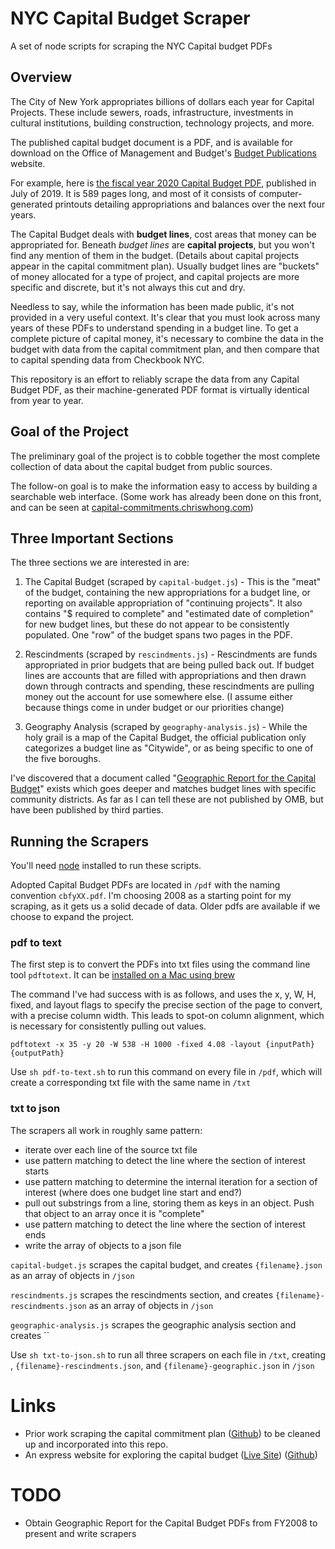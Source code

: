 # NYC Capital Budget Scraper

A set of node scripts for scraping the NYC Capital budget PDFs

## Overview

The City of New York appropriates billions of dollars each year for Capital Projects.  These include sewers, roads, infrastructure, investments in cultural institutions, building construction, technology projects, and more.

The published capital budget document is a PDF, and is available for download on the Office of Management and Budget's [Budget Publications](https://www1.nyc.gov/site/omb/publications/publications.page) website.

For example, here is [the fiscal year 2020 Capital Budget PDF](https://www1.nyc.gov/assets/omb/downloads/pdf/cb7-19.pdf), published in July of 2019.  It is 589 pages long, and most of it consists of computer-generated printouts detailing appropriations and balances over the next four years.

The Capital Budget deals with **budget lines**, cost areas that money can be appropriated for.  Beneath *budget lines* are **capital projects**, but you won't find any mention of them in the budget.  (Details about capital projects appear in the capital commitment plan).  Usually budget lines are "buckets" of money allocated for a type of project, and capital projects are more specific and discrete, but it's not always this cut and dry.

Needless to say, while the information has been made public, it's not provided in a very useful context.  It's clear that you must look across many years of these PDFs to understand spending in a budget line. To get a complete picture of capital money, it's necessary to combine the data in the budget with data from the capital commitment plan, and then compare that to capital spending data from Checkbook NYC.

This repository is an effort to reliably scrape the data from any Capital Budget PDF, as their machine-generated PDF format is virtually identical from year to year.

## Goal of the Project

The preliminary goal of the project is to cobble together the most complete collection of data about the capital budget from public sources.  

The follow-on goal is to make the information easy to access by building a searchable web interface.  (Some work has already been done on this front, and can be seen at [capital-commitments.chriswhong.com](https://capital-commitments.chriswhong.com))

## Three Important Sections

The three sections we are interested in are:

1. The Capital Budget (scraped by `capital-budget.js`) - This is the "meat" of the budget, containing the new appropriations for a budget line, or reporting on available appropriation of "continuing projects".   It also contains "$ required to complete" and "estimated date of completion" for new budget lines, but these do not appear to be consistently populated.  One "row" of the budget spans two pages in the PDF.

2. Rescindments (scraped by `rescindments.js`) - Rescindments are funds appropriated in prior budgets that are being pulled back out.  If budget lines are accounts that are filled with appropriations and then drawn down through contracts and spending, these rescindments are pulling money out the account for use somewhere else.  (I assume either because things come in under budget or our priorities change)

3. Geography Analysis (scraped by `geography-analysis.js`) - While the holy grail is a map of the Capital Budget, the official publication only categorizes a budget line as "Citywide", or as being specific to one of the five boroughs.  

I've discovered that a document called "[Geographic Report for the Capital Budget](http://www.cb11m.org/wp-content/uploads/2019/02/FY20-Geographic-Report-For-the-Capital-Budget-Departmental-Estimates.pdf)" exists which goes deeper and matches budget lines with specific community districts.  As far as I can tell these are not published by OMB, but have been published by third parties.

## Running the Scrapers

You'll need [node](https://nodejs.org/en/) installed to run these scripts.

Adopted Capital Budget PDFs are located in `/pdf` with the naming convention `cbfyXX.pdf`.  I'm choosing 2008 as a starting point for my scraping, as it gets us a solid decade of data.  Older pdfs are available if we choose to expand the project.

### pdf to text

The first step is to convert the PDFs into txt files using the command line tool `pdftotext`.  It can be [installed on a Mac using brew](http://macappstore.org/pdftotext/)

The command I've had success with is as follows, and uses the x, y, W, H, fixed, and layout flags to specify the precise section of the page to convert, with a precise column width.  This leads to spot-on column alignment, which is necessary for consistently pulling out values.

```
pdftotext -x 35 -y 20 -W 538 -H 1000 -fixed 4.08 -layout {inputPath} {outputPath}
```

Use `sh pdf-to-text.sh` to run this command on every file in `/pdf`, which will create a corresponding txt file with the same name in `/txt`

### txt to json

The scrapers all work in roughly same pattern:

- iterate over each line of the source txt file
- use pattern matching to detect the line where the section of interest starts
- use pattern matching to determine the internal iteration for a section of interest (where does one budget line start and end?)
- pull out substrings from a line, storing them as keys in an object.  Push that object to an array once it is "complete"
- use pattern matching to detect the line where the section of interest ends
- write the array of objects to a json file

`capital-budget.js` scrapes the capital budget, and creates `{filename}.json` as an array of objects in `/json`

`rescindments.js` scrapes the rescindments section, and creates `{filename}-rescindments.json` as an array of objects in `/json`

`geographic-analysis.js` scrapes the geographic analysis section and creates ``

Use `sh txt-to-json.sh` to run all three scrapers on each file in `/txt`, creating , `{filename}-rescindments.json`, and `{filename}-geographic.json` in `/json`

# Links

- Prior work scraping the capital commitment plan ([Github](https://github.com/chriswhong/nyc-capital-commitments-scrape)) to be cleaned up and incorporated into this repo.
- An express website for exploring the capital budget ([Live Site](https://capital-commitments.chriswhong.com/)) ([Github](https://github.com/chriswhong/nyc-capital-budget-site))

# TODO

- Obtain Geographic Report for the Capital Budget PDFs from FY2008 to present and write scrapers
